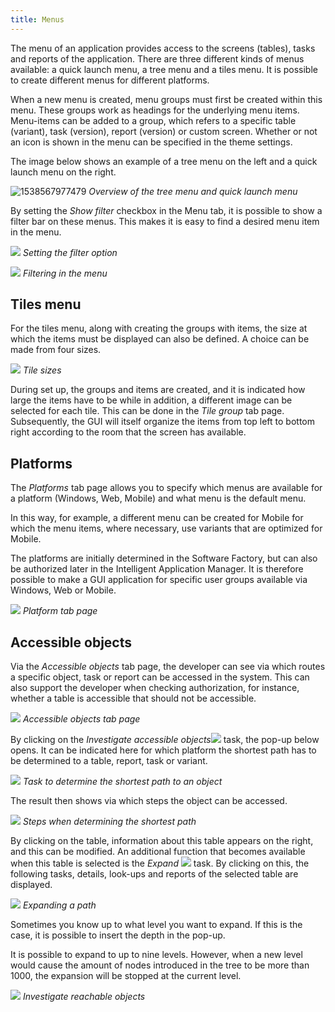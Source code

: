 ```yaml
---
title: Menus
---
```


The menu of an application provides access to the screens (tables), tasks and reports of the application. There are three different kinds of menus available: a quick launch menu, a tree menu and a tiles menu. It is possible to create different menus for different platforms.

When a new menu is created, menu groups must first be created within this menu. These groups work as headings for the underlying menu items. Menu-items can be added to a group, which refers to a specific table (variant), task (version), report (version) or custom screen. Whether or not an icon is shown in the menu can be specified in the theme settings.

The image below shows an example of a tree menu on the left and a quick launch menu on the right.

![1538567977479](assets/sf/1538567977479.png)
*Overview of the tree menu and quick launch menu*

By setting the *Show filter* checkbox in the Menu tab, it is possible to show a filter bar on these menus. This makes it is easy to find a desired menu item in the menu.

![](assets/sf/image106.png)
*Setting the filter option*

![](assets/sf/image107.png)
*Filtering in the menu*

## Tiles menu

For the tiles menu, along with creating the groups with items, the size at which the items must be displayed can also be defined. A choice can be made from four sizes.

![](assets/sf/image108.png)
*Tile sizes*

During set up, the groups and items are created, and it is indicated how large the items have to be while in addition, a different image can be selected for each tile. This can be done in the *Tile group* tab page. Subsequently, the GUI will itself organize the items from top left to bottom right according to the room that the screen has available.

## Platforms

The *Platforms* tab page allows you to specify which menus are available for a platform (Windows, Web, Mobile) and what menu is the default menu.

In this way, for example, a different menu can be created for Mobile for which the menu items, where necessary, use variants that are optimized for Mobile.

The platforms are initially determined in the Software Factory, but can also be authorized later in the Intelligent Application Manager. It is therefore possible to make a GUI application for specific user groups available via Windows, Web or Mobile.

![](assets/sf/image109.png)
*Platform tab page*

## Accessible objects

Via the *Accessible objects* tab page, the developer can see via which routes a specific object, task or report can be accessed in the system. This can also support the developer when checking authorization, for instance, whether a table is accessible that should not be accessible.

![](assets/sf/image110.png)
*Accessible objects tab page*

By clicking on the *Investigate accessible objects*![](assets/sf/image111.png) task, the pop-up below opens. It can be indicated here for which platform the shortest path has to be determined to a table, report, task or variant.

![](assets/sf/image112.png)
*Task to determine the shortest path to an object*

The result then shows via which steps the object can be accessed.

![](assets/sf/image113.png)
*Steps when determining the shortest path*

By clicking on the table, information about this table appears on the right, and this can be modified. An additional function that becomes available when this table is selected is the *Expand* ![](assets/sf/image114.png) task. By clicking on this, the following tasks, details, look-ups and reports of the selected table are displayed.

![](assets/sf/image115.png)
*Expanding a path*

Sometimes you know up to what level you want to expand. If this is the case, it is possible to insert the depth in the pop-up.

It is possible to expand to up to nine levels. However, when a new level would cause the amount of nodes introduced in the tree to be more than 1000, the expansion will be stopped at the current level.

![](assets/sf/image116.png)
*Investigate reachable objects*